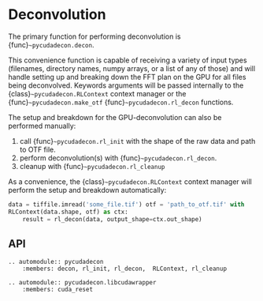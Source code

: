 # Deconvolution

The primary function for performing deconvolution is {func}`~pycudadecon.decon`.

This convenience function is capable of receiving a variety of input types
(filenames, directory names, numpy arrays, or a list of any of those) and
will handle setting up and breaking down the FFT plan on the GPU for all files
being deconvolved.  Keywords arguments will be passed internally to the
{class}`~pycudadecon.RLContext` context manager or the
{func}`~pycudadecon.make_otf` {func}`~pycudadecon.rl_decon` functions.

The setup and breakdown for the GPU-deconvolution can also be performed
manually:

1. call {func}`~pycudadecon.rl_init` with the shape of the raw data and path to
   OTF file.
2. perform deconvolution(s) with {func}`~pycudadecon.rl_decon`.
3. cleanup with {func}`~pycudadecon.rl_cleanup`

As a convenience, the {class}`~pycudadecon.RLContext` context manager will
perform the setup and breakdown automatically:

```python
data = tiffile.imread('some_file.tif') otf = 'path_to_otf.tif' with
RLContext(data.shape, otf) as ctx:
    result = rl_decon(data, output_shape=ctx.out_shape)
```

## API

```{eval-rst}
.. automodule:: pycudadecon
    :members: decon, rl_init, rl_decon,  RLContext, rl_cleanup

.. automodule:: pycudadecon.libcudawrapper
    :members: cuda_reset
```
